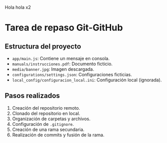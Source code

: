 Hola
hola x2

# Tarea de repaso Git-GitHub

## Estructura del proyecto
- `app/main.js`: Contiene un mensaje en consola.
- `manuals/instrucciones.pdf`: Documento ficticio.
- `media/banner.jpg`: Imagen descargada.
- `configurations/settings.json`: Configuraciones ficticias.
- `local_config/configuracion_local.ini`: Configuración local (ignorada).

## Pasos realizados
1. Creación del repositorio remoto.
2. Clonado del repositorio en local.
3. Organización de carpetas y archivos.
4. Configuración de `.gitignore`.
5. Creación de una rama secundaria.
6. Realización de commits y fusión de la rama.
